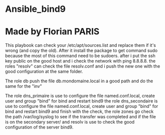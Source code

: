 # Ansible_bind9
# Made by Florian PARIS
This playbook can check your /etc/apt/sources.list and replace them if it's wrong (and copy the old).
After it install the package to get command sudo because the most of this command need to be sudoers.
after i put the ssh key public on the good host and i check the network with ping 8.8.8.8.
the roles "resolv" can check the file resolv.conf and i push the new one with the good configuration at the same folder.

The role db push the file db.mondomaine.local in a good path and do the same for the "inv"

The role dns_primaire is use to configure the file named.conf.local, create user and group "bind" for bind and restart bind9
the role dns_secondaire is use to configure the file named.conf.local, create user and group "bind" for bind and restart bind9
and finish with the check, the role zones go check the path /var/log/syslog to see if the transfer was completed and if the file is on the secondary server/
and resolv is use to check the good configuration of the server bind9.
